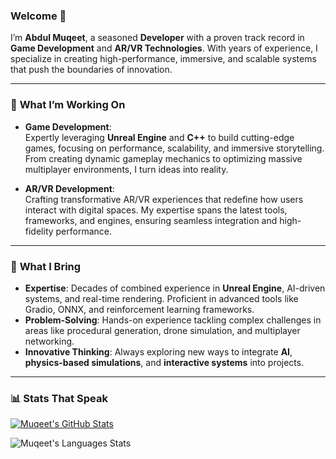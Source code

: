 ### Welcome 👋  
I’m **Abdul Muqeet**, a seasoned **Developer** with a proven track record in **Game Development** and **AR/VR Technologies**. With years of experience, I specialize in creating high-performance, immersive, and scalable systems that push the boundaries of innovation.  

---

### 🔭 **What I’m Working On**  
- **Game Development**:  
  Expertly leveraging **Unreal Engine** and **C++** to build cutting-edge games, focusing on performance, scalability, and immersive storytelling. From creating dynamic gameplay mechanics to optimizing massive multiplayer environments, I turn ideas into reality.  

- **AR/VR Development**:  
  Crafting transformative AR/VR experiences that redefine how users interact with digital spaces. My expertise spans the latest tools, frameworks, and engines, ensuring seamless integration and high-fidelity performance.

---

### 🚀 **What I Bring**  
- **Expertise**: Decades of combined experience in **Unreal Engine**, AI-driven systems, and real-time rendering. Proficient in advanced tools like Gradio, ONNX, and reinforcement learning frameworks.  
- **Problem-Solving**: Hands-on experience tackling complex challenges in areas like procedural generation, drone simulation, and multiplayer networking.  
- **Innovative Thinking**: Always exploring new ways to integrate **AI**, **physics-based simulations**, and **interactive systems** into projects.

---

### 📊 **Stats That Speak**  
[![Muqeet's GitHub Stats](https://github-readme-stats.vercel.app/api?username=KillerCroc9&theme=radical&show_icons=true)](https://github.com/KillerCroc9/github-readme-stats)  

![Muqeet's Languages Stats](https://github-readme-stats.vercel.app/api/top-langs/?username=KillerCroc9&hide=ShaderLab,HTML,CSS&theme=radical&layout=compact)
